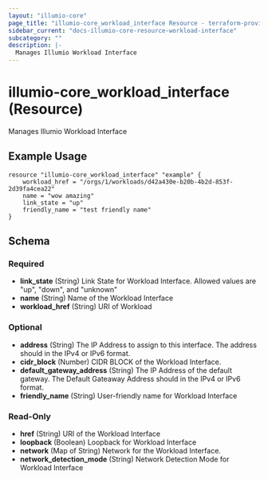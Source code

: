 ```yaml
---
layout: "illumio-core"
page_title: "illumio-core_workload_interface Resource - terraform-provider-illumio-core"
sidebar_current: "docs-illumio-core-resource-workload-interface"
subcategory: ""
description: |-
  Manages Illumio Workload Interface
---
```


# illumio-core_workload_interface (Resource)

Manages Illumio Workload Interface


Example Usage
------------

```hcl
resource "illumio-core_workload_interface" "example" {
    workload_href = "/orgs/1/workloads/d42a430e-b20b-4b2d-853f-2d39fa4cea22"
    name = "wow amazing"
    link_state = "up"
    friendly_name = "test friendly name"
}
```

## Schema

### Required

- **link_state** (String) Link State for Workload Interface. Allowed values are "up", "down", and "unknown"
- **name** (String) Name of the Workload Interface
- **workload_href** (String) URI of Workload

### Optional

- **address** (String) The IP Address to assign to this interface. The address should in the IPv4 or IPv6 format.
- **cidr_block** (Number) CIDR BLOCK of the Workload Interface.
- **default_gateway_address** (String) The IP Address of the default gateway. The Default Gateaway Address should in the IPv4 or IPv6 format.
- **friendly_name** (String) User-friendly name for Workload Interface

### Read-Only

- **href** (String) URI of the Workload Interface
- **loopback** (Boolean) Loopback for Workload Interface
- **network** (Map of String) Network for the Workload Interface.
- **network_detection_mode** (String) Network Detection Mode for Workload Interface


